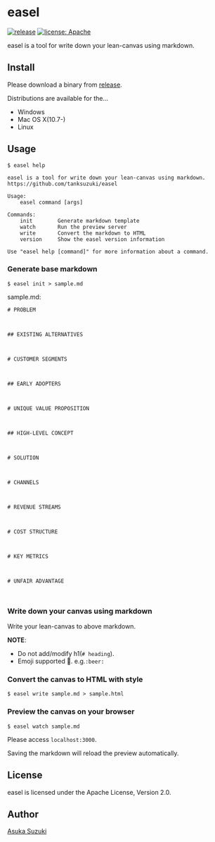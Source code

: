 # easel

[![release](http://img.shields.io/github/release/tanksuzuki/easel.svg?style=flat-square)](https://github.com/tanksuzuki/easel/releases)
[![license: Apache](https://img.shields.io/badge/license-Apache-blue.svg?style=flat-square)](LICENSE)

easel is a tool for write down your lean-canvas using markdown.

## Install

Please download a binary from [release](https://github.com/tanksuzuki/easel/releases).

Distributions are available for the...

* Windows
* Mac OS X(10.7-)
* Linux

## Usage

```
$ easel help

easel is a tool for write down your lean-canvas using markdown.
https://github.com/tanksuzuki/easel

Usage:
	easel command [args]

Commands:
	init        Generate markdown template
	watch       Run the preview server
	write       Convert the markdown to HTML
	version     Show the easel version information

Use "easel help [command]" for more information about a command.
```

### Generate base markdown

```
$ easel init > sample.md
```

sample.md:

```
# PROBLEM



## EXISTING ALTERNATIVES



# CUSTOMER SEGMENTS



## EARLY ADOPTERS



# UNIQUE VALUE PROPOSITION



## HIGH-LEVEL CONCEPT



# SOLUTION



# CHANNELS



# REVENUE STREAMS



# COST STRUCTURE



# KEY METRICS



# UNFAIR ADVANTAGE



```

### Write down your canvas using markdown

Write your lean-canvas to above markdown.

**NOTE**:

* Do not add/modify h1(`# heading`).
* Emoji supported :beer:. e.g.`:beer:`

### Convert the canvas to HTML with style

```
$ easel write sample.md > sample.html
```

### Preview the canvas on your browser

```
$ easel watch sample.md
```

Please access `localhost:3000`.

Saving the markdown will reload the preview automatically.

## License

easel is licensed under the Apache License, Version 2.0.

## Author

[Asuka Suzuki](https://github.com/tanksuzuki)
